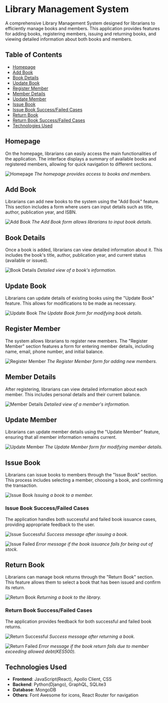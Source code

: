 # Library Management System

A comprehensive Library Management System designed for librarians to efficiently manage books and members. This application provides features for adding books, registering members, issuing and returning books, and viewing detailed information about both books and members.

## Table of Contents
- [Homepage](#homepage)
- [Add Book](#add-book)
- [Book Details](#book-details)
- [Update Book](#update-book)
- [Register Member](#register-member)
- [Member Details](#member-details)
- [Update Member](#update-member)
- [Issue Book](#issue-book)
- [Issue Book Success/Failed Cases](#issue-book-successfailed-cases)
- [Return Book](#return-book)
- [Return Book Success/Failed Cases](#return-book-successfailed-cases)
- [Technologies Used](#technologies-used)

## Homepage

On the homepage, librarians can easily access the main functionalities of the application. The interface displays a summary of available books and registered members, allowing for quick navigation to different sections.

![Homepage](https://github.com/maritimezra/Library-Management-System/blob/b173e1a587c4772efa66115e84cd4dca71e49158/images/Homepage.png)
*The homepage provides access to books and members.*

## Add Book

Librarians can add new books to the system using the "Add Book" feature. This section includes a form where users can input details such as title, author, publication year, and ISBN.

![Add Book](https://github.com/maritimezra/Library-Management-System/blob/b173e1a587c4772efa66115e84cd4dca71e49158/images/Add%20Book.png)
*The Add Book form allows librarians to input book details.*

## Book Details

Once a book is added, librarians can view detailed information about it. This includes the book's title, author, publication year, and current status (available or issued).

![Book Details](https://github.com/maritimezra/Library-Management-System/blob/b173e1a587c4772efa66115e84cd4dca71e49158/images/Book%20Details.png)
*Detailed view of a book's information.*

## Update Book

Librarians can update details of existing books using the "Update Book" feature. This allows for modifications to be made as necessary.

![Update Book](https://github.com/maritimezra/Library-Management-System/blob/b173e1a587c4772efa66115e84cd4dca71e49158/images/Update%20Book.png)
*The Update Book form for modifying book details.*

## Register Member

The system allows librarians to register new members. The "Register Member" section features a form for entering member details, including name, email, phone number, and initial balance.

![Register Member](https://github.com/maritimezra/Library-Management-System/blob/b173e1a587c4772efa66115e84cd4dca71e49158/images/Register%20Member.png)
*The Register Member form for adding new members.*

## Member Details

After registering, librarians can view detailed information about each member. This includes personal details and their current balance.

![Member Details](https://github.com/maritimezra/Library-Management-System/blob/b173e1a587c4772efa66115e84cd4dca71e49158/images/Membe%20Details.png)
*Detailed view of a member's information.*

## Update Member

Librarians can update member details using the "Update Member" feature, ensuring that all member information remains current.

![Update Member](https://github.com/maritimezra/Library-Management-System/blob/b173e1a587c4772efa66115e84cd4dca71e49158/images/Update%20Member.png)
*The Update Member form for modifying member details.*

## Issue Book

Librarians can issue books to members through the "Issue Book" section. This process includes selecting a member, choosing a book, and confirming the transaction.

![Issue Book](https://github.com/maritimezra/Library-Management-System/blob/b173e1a587c4772efa66115e84cd4dca71e49158/images/Issue%20Book.png)
*Issuing a book to a member.*

### Issue Book Success/Failed Cases

The application handles both successful and failed book issuance cases, providing appropriate feedback to the user.

![Issue Successful](https://github.com/maritimezra/Library-Management-System/blob/b173e1a587c4772efa66115e84cd4dca71e49158/images/Issue%20Successful.png)
*Success message after issuing a book.*

![Issue Failed](https://github.com/maritimezra/Library-Management-System/blob/b173e1a587c4772efa66115e84cd4dca71e49158/images/Issue%20Failed.png)
*Error message if the book issuance fails for being out of stock.*

## Return Book

Librarians can manage book returns through the "Return Book" section. This feature allows them to select a book that has been issued and confirm its return.

![Return Book](https://github.com/maritimezra/Library-Management-System/blob/b173e1a587c4772efa66115e84cd4dca71e49158/images/Book%20Issues.png)
*Returning a book to the library.*

### Return Book Success/Failed Cases

The application provides feedback for both successful and failed book returns.

![Return Successful](https://github.com/maritimezra/Library-Management-System/blob/b173e1a587c4772efa66115e84cd4dca71e49158/images/Return%20Successful.png)
*Success message after returning a book.*

![Return Failed](https://github.com/maritimezra/Library-Management-System/blob/b173e1a587c4772efa66115e84cd4dca71e49158/images/Return%20Failed.png)
*Error message if the book return fails due to member exceeding allowed debt(KES500).*

## Technologies Used

- **Frontend**: JavaScript(React), Apollo Client, CSS
- **Backend**: Python(Django), GraphQL, SQLite3
- **Database**: MongoDB
- **Others**: Font Awesome for icons, React Router for navigation
